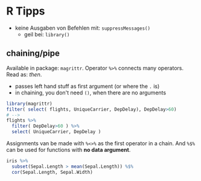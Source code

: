 # R Tipps

- keine Ausgaben von Befehlen mit: `suppressMessages()`
  * geil bei: `library()`

## chaining/pipe

Available in package: `magrittr`.
Operator `%>%` connects many operators. Read as: *then*.

* passes left hand stuff as first argument (or where the `.` is)
* in chaining, you don't need `()`, when there are no arguments

```R
library(magrittr)
filter( select( flights, UniqueCarrier, DepDelay), DepDelay>60)
# -->
flights %>%
  filter( DepDelay>60 ) %>%
  select( UniqueCarrier, DepDelay )
```

Assignments van be made with `%<>%` as the first operator in a chain.
And `%$%` can be used for functions with **no data argument**.

```R
iris %>%
  subset(Sepal.Length > mean(Sepal.Length)) %$%
  cor(Sepal.Length, Sepal.Width)
```
